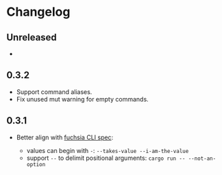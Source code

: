 # Changelog

## Unreleased

-

## 0.3.2

- Support command aliases.
- Fix unused mut warning for empty commands.

## 0.3.1

- Better align with [fuchsia CLI spec](https://fuchsia.dev/fuchsia-src/development/api/cli#command_line_arguments):

  * values can begin with `-`: `--takes-value --i-am-the-value`
  * support `--` to delimit positional arguments: `cargo run -- --not-an-option`
